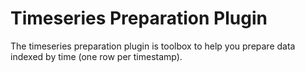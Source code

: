 # Timeseries Preparation Plugin
The timeseries preparation plugin is toolbox to help you prepare data indexed by time (one row per timestamp).

